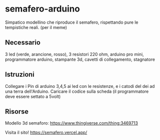 # semafero-arduino

Simpatico modellino che riproduce il semafero, rispettando pure le tempistiche reali. (per il meme)

## Necessario

3 led (verde, arancione, rosso),
3 resistori 220 ohm,
arduino pro mini,
programmatore arduino,
stampante 3d,
cavetti di collegamento,
stagnatore

## Istruzioni

Collegare i Pin di arduino 3,4,5 ai led con le resistenze, e i catodi del dei ad una terra dell'Arduino.
Caricare il codice sulla scheda (il programmatore deve essere settato a 5volt)

## Risorse

Modello 3d semaforo: https://www.thingiverse.com/thing:3469713

Visita il sito! https://semafero.vercel.app/
